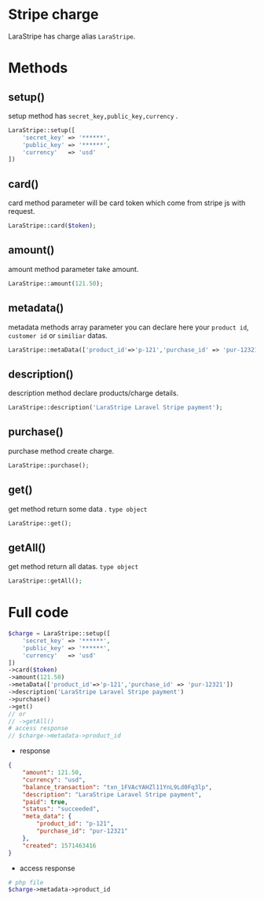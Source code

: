 
# Stripe charge

LaraStripe has charge alias `LaraStripe`.


# Methods

## setup()

setup method has `secret_key,public_key,currency` .

```php
LaraStripe::setup([
    'secret_key' => '******',
    'public_key' => '******',
    'currency'   => 'usd'
])
```

## card()

card method parameter will be card token which come from stripe js with request.

```php
LaraStripe::card($token);
```

## amount()

amount method parameter take amount.

```php
LaraStripe::amount(121.50);
```

## metadata()

metadata methods array parameter you can declare here your `product id`, `customer id` or `similiar` datas.

```php
LaraStripe::metaData(['product_id'=>'p-121','purchase_id' => 'pur-12321']);
```

## description()

description method declare products/charge details.

```php
LaraStripe::description('LaraStripe Laravel Stripe payment');
```

## purchase()

purchase method create charge.

```php
LaraStripe::purchase();
```

## get()

get method return some data . `type object`

```php
LaraStripe::get();
```

## getAll()

get method return all datas. `type object`

```php
LaraStripe::getAll();
```

# Full code

```php
$charge = LaraStripe::setup([
    'secret_key' => '******',
    'public_key' => '******',
    'currency'   => 'usd'
])
->card($token)
->amount(121.50)
->metaData(['product_id'=>'p-121','purchase_id' => 'pur-12321'])
->description('LaraStripe Laravel Stripe payment')
->purchase()
->get()
// or
// ->getAll()
# access response
// $charge->metadata->product_id
```

* response

```json
{
    "amount": 121.50,
    "currency": "usd",
    "balance_transaction": "txn_1FVAcYAHZl11YnL9Ld0Fq3lp",
    "description": "LaraStripe Laravel Stripe payment",
    "paid": true,
    "status": "succeeded",
    "meta_data": {
        "product_id": "p-121",
        "purchase_id": "pur-12321"
    },
    "created": 1571463416
}
```

* access response

```php
# php file
$charge->metadata->product_id
```
